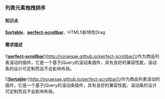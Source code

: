 ### 列表元素拖拽排序

#### 知识点

[**Sortable**](https://github.com/RubaXa/Sortable)、[**perfect-scrollbar**](https://github.com/noraesae/perfect-scrollbar)、HTML5新特性Drag

#### 需求描述

!\[[**perfect-scrollbar**](https://github.com/noraesae/perfect-scrollbar)\]\(http://noraesae.github.io/perfect-scrollbar/\)作为商品列表滚动的插件，它是一个基于jQuery的滚动条插件，具有良好的兼容性能，滚动条的设计可定制而且不会影响布局。

!\[[**Sortable**](https://github.com/RubaXa/Sortable)r\]\(http://noraesae.github.io/perfect-scrollbar/\)作为商品列表滚动的插件，它是一个基于jQuery的滚动条插件，具有良好的兼容性能，滚动条的设计可定制而且不会影响布局。

